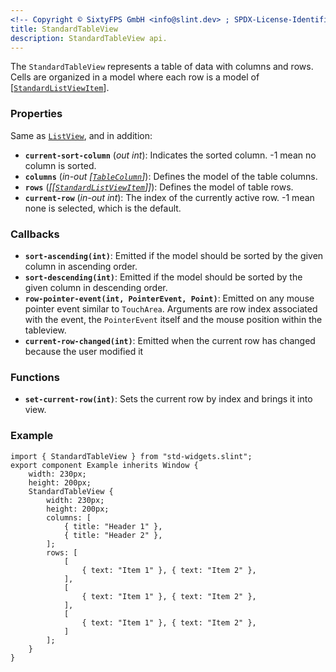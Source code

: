 ```yaml
---
<!-- Copyright © SixtyFPS GmbH <info@slint.dev> ; SPDX-License-Identifier: MIT -->
title: StandardTableView
description: StandardTableView api.
---
```


The `StandardTableView` represents a table of data with columns and rows. Cells
are organized in a model where each row is a model of
\[[`StandardListViewItem`](../builtins/structs.md#standardlistviewitem)\].

### Properties

Same as [`ListView`](/master/docs/slint/std-widgets/listview/), and in addition:

-   **`current-sort-column`** (_out_ _int_): Indicates the sorted column. -1 mean no column is sorted.
-   **`columns`** (_in-out_ _\[[`TableColumn`](../builtins/structs.md#tablecolumn)\]_): Defines the model of the table columns.
-   **`rows`** (_\[\[[`StandardListViewItem`](../builtins/structs.md#standardlistviewitem)\]\]_): Defines the model of table rows.
-   **`current-row`** (_in-out_ _int_): The index of the currently active row. -1 mean none is selected, which is the default.

### Callbacks

-   **`sort-ascending(int)`**: Emitted if the model should be sorted by the given column in ascending order.
-   **`sort-descending(int)`**: Emitted if the model should be sorted by the given column in descending order.
-   **`row-pointer-event(int, PointerEvent, Point)`**: Emitted on any mouse pointer event similar to `TouchArea`. Arguments are row index associated with the event, the `PointerEvent` itself and the mouse position within the tableview.
-   **`current-row-changed(int)`**: Emitted when the current row has changed because the user modified it

### Functions

-   **`set-current-row(int)`**: Sets the current row by index and brings it into view.

### Example

```slint
import { StandardTableView } from "std-widgets.slint";
export component Example inherits Window {
    width: 230px;
    height: 200px;
    StandardTableView {
        width: 230px;
        height: 200px;
        columns: [
            { title: "Header 1" },
            { title: "Header 2" },
        ];
        rows: [
            [
                { text: "Item 1" }, { text: "Item 2" },
            ],
            [
                { text: "Item 1" }, { text: "Item 2" },
            ],
            [
                { text: "Item 1" }, { text: "Item 2" },
            ]
        ];
    }
}
```
